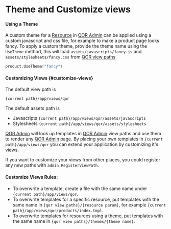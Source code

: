 # Theme and Customize views

#### Using a Theme

A custom theme for a [Resource](../chapter2/resource-intro.md) in [QOR Admin](../chapter2/setup.md) can be applied using a custom javascript and css file, for example to make a product page looks fancy. To apply a custom theme, provide the theme name using the `UseTheme` method, this will load `assets/javascripts/fancy.js` and `assets/stylesheets/fancy.css` from [QOR view paths](#customizing-views)

```go
product.UseTheme("fancy")
```

#### Customizing Views {#customize-views}

The default view path is

`{current path}/app/views/qor`

The default assets path is

- Javascripts `{current path}/app/views/qor/assets/javascripts`
- Stylesheets `{current path}/app/views/qor/assets/stylesheets`

[QOR Admin](../chapter2/setup.md) will look up templates in [QOR Admin](../chapter2/setup.md) view paths and use them to render any [QOR Admin](../chapter2/setup.md) page. By placing your own templates in `{current path}/app/views/qor` you can extend your application by customizing it's views.

If you want to customize your views from other places, you could register any new paths with `admin.RegisterViewPath`.

#### Customize Views Rules:

* To overwrite a template, create a file with the same name under `{current path}/app/views/qor`.
* To overwrite templates for a specific resource, put templates with the same name in `{qor view paths}/{resource param}`, for example `{current path}/app/views/qor/products/index.tmpl`.
* To overwrite templates for resources using a theme, put templates with the same name in `{qor view paths}/themes/{theme name}`.
